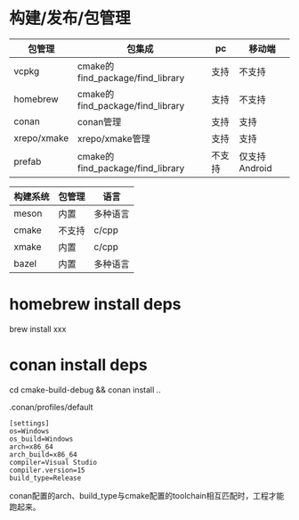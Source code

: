 
# 构建/发布/包管理

包管理| 包集成 | pc | 移动端
---|---|---|---
vcpkg| cmake的find_package/find_library |支持|不支持
homebrew | cmake的find_package/find_library |支持|不支持
conan | conan管理|支持|支持
xrepo/xmake| xrepo/xmake管理|支持|支持
prefab|cmake的find_package/find_library |不支持|仅支持Android

构建系统| 包管理 | 语言 
---|---|---
meson| 内置| 多种语言
cmake| 不支持|c/cpp
xmake| 内置|c/cpp
bazel| 内置 |多种语言

# homebrew install deps
brew install xxx

# conan install deps
cd cmake-build-debug && conan install ..

.conan/profiles/default
```
[settings]
os=Windows
os_build=Windows
arch=x86_64
arch_build=x86_64
compiler=Visual Studio
compiler.version=15
build_type=Release
```
conan配置的arch、build_type与cmake配置的toolchain相互匹配时，工程才能跑起来。
